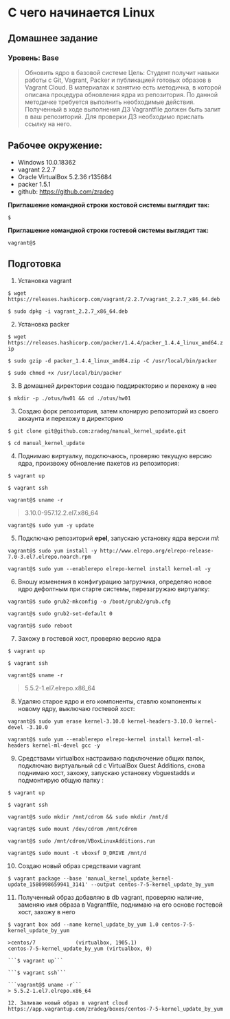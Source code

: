 # С чего начинается Linux
## Домашнее задание
### Уровень: Base

>Обновить ядро в базовой системе
>Цель: Студент получит навыки работы с Git, Vagrant, Packer и публикацией готовых образов в Vagrant Cloud.
>В материалах к занятию есть методичка, в которой описана процедура обновления ядра из репозитория. По данной методичке требуется выполнить необходимые действия. Полученный в ходе выполнения ДЗ Vagrantfile должен быть залит в ваш репозиторий. Для проверки ДЗ необходимо прислать ссылку на него.

## Рабочее окружение:
* Windows 10.0.18362
* vagrant 2.2.7
* Oracle VirtualBox 5.2.36 r135684
* packer 1.5.1
* github: https://github.com/zradeg

**Приглашение командной строки хостовой системы выглядит так:**

```$```

**Приглашение командной строки гостевой системы выглядит так:**

```vagrant@$```

## Подготовка
1. Установка vagrant

```$ wget https://releases.hashicorp.com/vagrant/2.2.7/vagrant_2.2.7_x86_64.deb```

```$ sudo dpkg -i vagrant_2.2.7_x86_64.deb```

2. Установка packer

```$ wget https://releases.hashicorp.com/packer/1.4.4/packer_1.4.4_linux_amd64.zip```

```$ sudo gzip -d packer_1.4.4_linux_amd64.zip -C /usr/local/bin/packer```

```$ sudo chmod +x /usr/local/bin/packer```

3. В домашней директории создаю поддиректорию и перехожу в нее

```$ mkdir -p ./otus/hw01 && cd ./otus/hw01```

3. Создаю форк репозитория, затем клонирую репозиторий из своего аккаунта и перехожу в директорию

```$ git clone git@github.com:zradeg/manual_kernel_update.git```

```$ cd manual_kernel_update```

4. Поднимаю виртуалку, подключаюсь, проверяю текущую версию ядра, произвожу обновление пакетов из репозитория:

```$ vagrant up```

```$ vagrant ssh```

```vagrant@$ uname -r```
> 3.10.0-957.12.2.el7.x86_64

```vagrant@$ sudo yum -y update```

5. Подключаю репозиторий **epel**, запускаю установку ядра версии *ml*:

```vagrant@$ sudo yum install -y http://www.elrepo.org/elrepo-release-7.0-3.el7.elrepo.noarch.rpm```

```vagrant@$ sudo yum --enablerepo elrepo-kernel install kernel-ml -y```

6. Вношу изменения в конфигурацию загрузчика, определяю новое ядро дефолтным при старте системы, перезагружаю виртуалку:

```vagrant@$ sudo grub2-mkconfig -o /boot/grub2/grub.cfg```

```vagrant@$ sudo grub2-set-default 0```

```vagrant@$ sudo reboot```

7. Захожу в гостевой хост, проверяю версию ядра

```$ vagrant up```

```$ vagrant ssh```

```vagrant@$ uname -r```
> 5.5.2-1.el7.elrepo.x86_64

8. Удаляю старое ядро и его компоненты, ставлю компоненты к новому ядру, выключаю гостевой хост:

```vagrant@$ sudo yum erase kernel-3.10.0 kernel-headers-3.10.0 kernel-devel -3.10.0```

```vagrant@$ sudo yum --enablerepo elrepo-kernel install kernel-ml-headers kernel-ml-devel gcc -y```

9. Cредствами virtualbox настраиваю подключение общих папок, подключаю виртуальный cd с VirtualBox Guest Additions, снова поднимаю хост, захожу, запускаю установку vbguestadds и подмонтирую общую папку :

```$ vagrant up```

```$ vagrant ssh```

```vagrant@$ sudo mkdir /mnt/cdrom && sudo mkdir /mnt/d```

```vagrant@$ sudo mount /dev/cdrom /mnt/cdrom```

```vagrant@$ sudo /mnt/cdrom/VBoxLinuxAdditions.run```

```vagrant@$ sudo mount -t vboxsf D_DRIVE /mnt/d```

10. Создаю новый образ средствами vagrant

```$ vagrant package --base 'manual_kernel_update_kernel-update_1580998659941_3141' --output centos-7-5-kernel_update_by_yum```

11. Полученный образ добавляю в db vagrant, проверяю наличие, заменяю имя образа в Vagrantfile, поднимаю на его основе гостевой хост, захожу в него

```$ vagrant box add --name kernel_update_by_yum 1.0 centos-7-5-kernel_update_by_yum```

```$ vagrant box list
>centos/7             (virtualbox, 1905.1)
centos-7-5-kernel_update_by_yum (virtualbox, 0)

```$ vagrant up```

```$ vagrant ssh```

```vagrant@$ uname -r```
> 5.5.2-1.el7.elrepo.x86_64

12. Заливаю новый образ в vagrant cloud
https://app.vagrantup.com/zradeg/boxes/centos-7-5-kernel_update_by_yum
